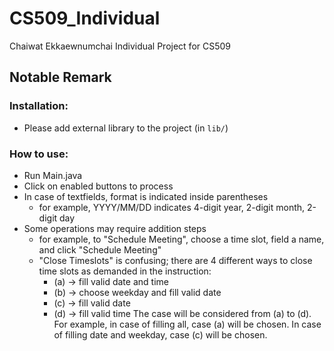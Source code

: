 # CS509_Individual
Chaiwat Ekkaewnumchai Individual Project for CS509

## Notable Remark

### Installation:
- Please add external library to the project (in `lib/`) 

### How to use:
- Run Main.java
- Click on enabled buttons to process
- In case of textfields, format is indicated inside parentheses
	- for example, YYYY/MM/DD indicates 4-digit year, 2-digit month, 2-digit day
- Some operations may require addition steps
	- for example, to "Schedule Meeting", choose a time slot, field a name, and click "Schedule Meeting"
	- "Close Timeslots" is confusing; there are 4 different ways to close time slots as demanded in the instruction:
		- (a) -> fill valid date and time
		- (b) -> choose weekday and fill valid date
		- (c) -> fill valid date
		- (d) -> fill valid time
	The case will be considered from (a) to (d). For example, in case of filling all, case (a) will be chosen. In case of filling date and weekday, case (c) will be chosen.
